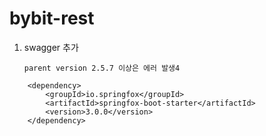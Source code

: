 # bybit-rest

1. swagger 추가

	`parent version 2.5.7 이상은 에러 발생4`

``` 
	<dependency>
		<groupId>io.springfox</groupId>
		<artifactId>springfox-boot-starter</artifactId>
		<version>3.0.0</version>
	</dependency>
```
